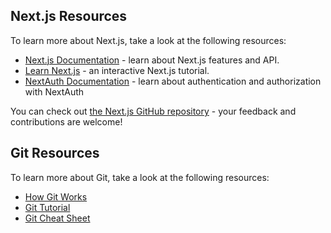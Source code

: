 ## Next.js Resources

To learn more about Next.js, take a look at the following resources:

- [Next.js Documentation](https://nextjs.org/docs) - learn about Next.js features and API.
- [Learn Next.js](https://nextjs.org/learn) - an interactive Next.js tutorial.
- [NextAuth Documentation](https://next-auth.js.org/) - learn about authentication and authorization with NextAuth

You can check out [the Next.js GitHub repository](https://github.com/vercel/next.js/) - your feedback and contributions are welcome!

## Git Resources

To learn more about Git, take a look at the following resources:

- [How Git Works](https://www.youtube.com/watch?v=e9lnsKot_SQ)
- [Git Tutorial](https://www.w3schools.com/git/)
- [Git Cheat Sheet](https://education.github.com/git-cheat-sheet-education.pdf)
